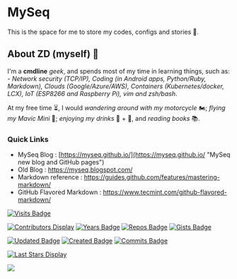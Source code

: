 # MySeq
This is the space for me to store my codes, configs and stories :speech_balloon:. 

## About ZD (myself) 💬
I'm a **cmdline** _geek_, and spends most of my time in learning things, such as: - *Network security (TCP/IP), Coding (in Android apps, Python/Ruby, Markdown), Clouds (Google/Azure/AWS), Containers (Kubernetes/docker, LCX), IoT (ESP8266 and Raspberry Pi), vim and zsh/bash*. 

At my free time :hourglass_flowing_sand:, I would *wandering around with my motorcycle* :motorcycle:; *flying my Mavic Mini* :helicopter:; *enjoying my drinks* :wine_glass: + :beers:, and *reading books* :books:. 

### Quick Links
 - MySeq Blog : [https://myseq.github.io/](https://myseq.github.io/ "MySeq new blog and GitHub pages")
 - Old Blog : https://myseq.blogspot.com/
 - Markdown reference : https://guides.github.com/features/mastering-markdown/
 - GitHub Flavored Markdown : https://www.tecmint.com/github-flavored-markdown/

<!-- https://github.com/pujux/badge-it -->
[![Visits Badge](https://badges.pufler.dev/visits/myseq/myseq)](https://github.com/myseq)

[![Contributors Display](https://badges.pufler.dev/contributors/myseq/myseq?size=50&padding=5&perRow=10&bots=true)](https://myseq.github.io/)
[![Years Badge](https://badges.pufler.dev/years/myseq)](https://myseq.github.io/)
[![Repos Badge](https://badges.pufler.dev/repos/myseq)](https://myseq.github.io/)
[![Gists Badge](https://badges.pufler.dev/gists/myseq)](https://myseq.github.io/)

[![Updated Badge](https://badges.pufler.dev/updated/myseq/myseq)](https://github.com/myseq/myseq/)
[![Created Badge](https://badges.pufler.dev/created/myseq/myseq.github.io)](https://myseq.github.io/)
[![Commits Badge](https://badges.pufler.dev/commits/monthly/myseq)](https://github.com/myseq)

[![Last Stars Display](https://badges.pufler.dev/last-stars/myseq?count=6&padding=15&perRow=3)](https://github.com/myseq/myseq/)


<!-- https://github.com/antonkomarev/github-profile-views-counter -->
![](https://komarev.com/ghpvc/?username=myseq&color=8080FF&&style=for-the-badge)

<!--
 Amber: "#FFBF00" 
 Chartreuse: "#7FFF00" 
 Blue Bluish: "#8080FF"
 -->
 
<!--
 - Fun on Markdown : [Those funny Funguloids!](https://sourceforge.net/p/funguloids/bugs/markdown_syntax "Those Funny Funguloids!") 
-->

<!--
**myseq/myseq** is a ✨ _special_ ✨ repository because its `README.md` (this file) appears on your GitHub profile.

### Hi there 👋

Here are some ideas to get you started:

- 🔭 I’m currently working on ...
- 🌱 I’m currently learning ...
- 👯 I’m looking to collaborate on ...
- 🤔 I’m looking for help with ...
- 💬 Ask me about ...
- 📫 How to reach me: ...
- 😄 Pronouns: ...
- ⚡ Fun fact: ...
-->
